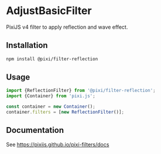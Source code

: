 # AdjustBasicFilter

PixiJS v4 filter to apply reflection and wave effect.

## Installation

```bash
npm install @pixi/filter-reflection
```

## Usage

```js
import {ReflectionFilter} from '@pixi/filter-reflection';
import {Container} from 'pixi.js';

const container = new Container();
container.filters = [new ReflectionFilter()];
```

## Documentation

See https://pixijs.github.io/pixi-filters/docs
